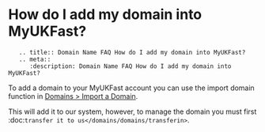 # How do I add my domain into MyUKFast?

```eval_rst
   .. title:: Domain Name FAQ How do I add my domain into MyUKFast?
   .. meta::
      :description: Domain Name FAQ How do I add my domain into MyUKFast?
```


To add a domain to your MyUKFast account you can use the import domain function in [Domains > Import a Domain](https://my.ukfast.co.uk/domains/import.php).


This will add it to our system, however, to manage the domain you must first :doc:`transfer it to us</domains/domains/transferin>`.

